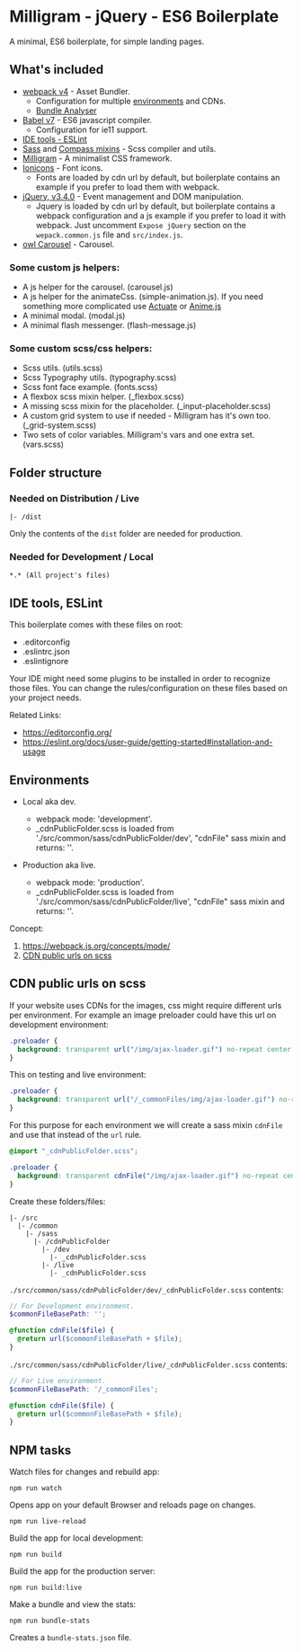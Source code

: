 # Milligram - jQuery - ES6 Boilerplate
A minimal, ES6 boilerplate, for simple landing pages.

## What's included
  - [webpack v4](https://webpack.js.org/guides/installation/) - Asset Bundler.
    - Configuration for multiple [environments](#environments) and CDNs.
    - [Bundle Analyser](https://github.com/webpack-contrib/webpack-bundle-analyzer)
  - [Babel v7](https://babeljs.io/) - ES6 javascript compiler.
    - Configuration for ie11 support.
  - [IDE tools - ESLint](#IDE-tools-ESLint)
  - [Sass](http://sass-lang.com/) and [Compass mixins](https://github.com/askucher/compass-sass-mixins) - Scss compiler and utils.
  - [Milligram](https://milligram.io/index.html]https://milligram.io/index.html) - A minimalist CSS framework.
  - [Ionicons](https://ionicons.com/) - Font icons.
    - Fonts are loaded by cdn url by default, but boilerplate contains an example if you prefer to load them with webpack.
  - [jQuery, v3.4.0](https://jquery.com/) - Event management and DOM manipulation.
    - Jquery is loaded by cdn url by default, but boilerplate contains a webpack configuration and a js example if you prefer to load it with webpack. Just uncomment `Expose jQuery` section on the `wepack.common.js` file and `src/index.js`.
  - [owl Carousel](https://owlcarousel2.github.io/OwlCarousel2/) - Carousel.

### Some custom js helpers:
  - A js helper for the carousel. (carousel.js)
  - A js helper for the animateCss. (simple-animation.js). If you need something more complicated use [Actuate](https://github.com/lukejacksonn/Actuate) or [Anime.js](https://animejs.com/)
  - A minimal modal. (modal.js)
  - A minimal flash messenger. (flash-message.js)

### Some custom scss/css helpers:
  - Scss utils. (utils.scss)
  - Scss Typography utils. (typography.scss)
  - Scss font face example. (fonts.scss)
  - A flexbox scss mixin helper. (_flexbox.scss)
  - A missing scss mixin for the placeholder. (_input-placeholder.scss)
  - A custom grid system to use if needed - Milligram has it's own too. (_grid-system.scss)
  - Two sets of color variables. Milligram's vars and one extra set. (vars.scss)

## Folder structure
### Needed on Distribution / Live
```
|- /dist
```
Only the contents of the `dist` folder are needed for production.

### Needed for Development / Local
```
*.* (All project's files)
```

## IDE tools, ESLint
This boilerplate comes with these files on root:
- .editorconfig
- .eslintrc.json
- .eslintignore

 Your IDE might need some plugins to be installed in order to recognize those files. You can change the rules/configuration on these files based on your project needs.

Related Links:
- https://editorconfig.org/
- https://eslint.org/docs/user-guide/getting-started#installation-and-usage

## Environments
- Local aka dev.
  - webpack mode: 'development'.
  - _cdnPublicFolder.scss is loaded from './src/common/sass/cdnPublicFolder/dev', "cdnFile" sass mixin and returns: ''.

- Production aka live.
  - webpack mode: 'production'.
  - _cdnPublicFolder.scss is loaded from './src/common/sass/cdnPublicFolder/live', "cdnFile" sass mixin and returns: ''.

Concept:
  1. https://webpack.js.org/concepts/mode/
  2. [CDN public urls on scss](#CDN-public-urls-on-scss)

## CDN public urls on scss
If your website uses CDNs for the images, css might require different urls per
environment. For example an image preloader could have this url on development environment:

```scss
.preloader {
  background: transparent url("/img/ajax-loader.gif") no-repeat center center;
}
```
This on testing and live environment:
```scss
.preloader {
  background: transparent url("/_commonFiles/img/ajax-loader.gif") no-repeat center center;
}
```

For this purpose for each environment we will create a sass mixin `cdnFile` and use that instead of the `url` rule.

```scss
@import "_cdnPublicFolder.scss";

.preloader {
  background: transparent cdnFile("/img/ajax-loader.gif") no-repeat center center;
}
```

Create these folders/files:
```
|- /src
  |- /common
    |- /sass
      |- /cdnPublicFolder
        |- /dev
          |- _cdnPublicFolder.scss
        |- /live
          |- _cdnPublicFolder.scss
```

`./src/common/sass/cdnPublicFolder/dev/_cdnPublicFolder.scss` contents:
```scss
// For Development environment.
$commonFileBasePath: '';

@function cdnFile($file) {
  @return url($commonFileBasePath + $file);
}
```
`./src/common/sass/cdnPublicFolder/live/_cdnPublicFolder.scss` contents:
```scss
// For Live environment.
$commonFileBasePath: '/_commonFiles';

@function cdnFile($file) {
  @return url($commonFileBasePath + $file);
}
```


## NPM tasks
Watch files for changes and rebuild app:
```
npm run watch
```

Opens app on your default Browser and reloads page on changes.
```
npm run live-reload
```

Build the app for local development:
```
npm run build
```

Build the app for the production server:
```
npm run build:live
```

Make a bundle and view the stats:
```
npm run bundle-stats
```
Creates a `bundle-stats.json` file.

